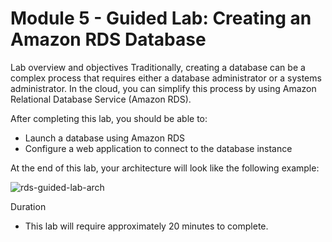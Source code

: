 # Module 5 - Guided Lab: Creating an Amazon RDS Database
Lab overview and objectives
Traditionally, creating a database can be a complex process that requires either a database administrator or a systems administrator. In the cloud, you can simplify this process by using Amazon Relational Database Service (Amazon RDS).

After completing this lab, you should be able to:

- Launch a database using Amazon RDS  
- Configure a web application to connect to the database instance

At the end of this lab, your architecture will look like the following example:

![rds-guided-lab-arch](https://user-images.githubusercontent.com/28235504/210175225-bad9744f-ccf3-427b-aab8-cb6c8f8b807d.png)


Duration
- This lab will require approximately 20 minutes to complete.
